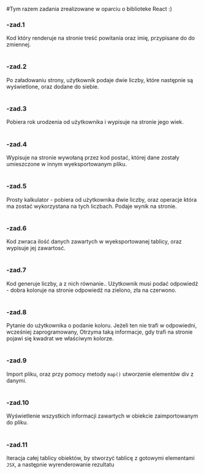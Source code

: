 #Tym razem zadania zrealizowane w oparciu o biblioteke React :)

### -zad.1
Kod który renderuje na stronie treść powitania oraz imię, przypisane do do zmiennej.

#
### -zad.2
Po załadowaniu strony, użytkownik podaje dwie liczby, które następnie są wyświetlone, oraz dodane do siebie.

#
### -zad.3
Pobiera rok urodzenia od użytkownika i wypisuje na stronie jego wiek.

#
### -zad.4
Wypisuje na stronie wywołaną przez kod postać, której dane zostały umieszczone w innym wyeksportowanym pliku.

#
### -zad.5
Prosty kalkulator - pobiera od użytkownika dwie liczby, oraz operacje która ma zostać wykorzystana na tych liczbach. 
Podaje wynik na stronie.

#
### -zad.6
Kod zwraca ilość danych zawartych w wyeksportowanej tablicy, oraz wypisuje jej zawartosć.

#
### -zad.7
Kod generuje liczby, a z nich równanie.. Użytkownik musi podać odpowiedź - dobra koloruje 
na stronie odpowiedź na zielono, zła na czerwono.

#
### -zad.8
Pytanie do użytkownika o podanie koloru. Jeżeli ten nie trafi w odpowiedni, wcześniej zaprogramowany,
Otrzyma taką informacje, gdy trafi na stronie pojawi się kwadrat we właściwym kolorze. 

#
### -zad.9
Import pliku, oraz przy pomocy metody `map()` utworzenie elementów div z danymi.

#
### -zad.10
Wyświetlenie wszystkich informacji zawartych w obiekcie zaimportowanym do pliku.

#
### -zad.11
Iteracja całej tablicy obiektów, by stworzyć tablicę z gotowymi elementami `JSX`, a następnie wyrenderowanie rezultatu